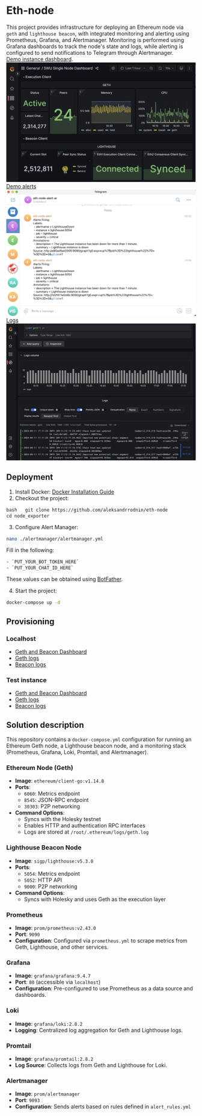 # Eth-node
This project provides infrastructure for deploying an Ethereum node via `geth` and `lighthouse beacon`, with integrated monitoring and alerting using Prometheus, Grafana, and Alertmanager. Monitoring is performed using Grafana dashboards to track the node's state and logs, while alerting is configured to send notifications to Telegram through Alertmanager.  
[Demo instance dashboard](http://206.189.0.110/d/singlenode/swu-single-node-dashboard?orgId=1&refresh=10s).
![Dashboard](./doc/dashboard.png)
[Demo alerts](https://t.me/+P3Xr4vee3jExMGVi)
![Alerts](./doc/alerts.png)
[Logs](http://206.189.0.110/explore?orgId=1&left=%7B%22datasource%22:%22loki%22,%22queries%22:%5B%7B%22refId%22:%22A%22,%22expr%22:%22%7Bjob%3D%5C%22geth%5C%22%7D%20%7C%3D%20%60%60%22,%22queryType%22:%22range%22,%22datasource%22:%7B%22type%22:%22loki%22,%22uid%22:%22loki%22%7D,%22editorMode%22:%22builder%22%7D%5D,%22range%22:%7B%22from%22:%22now-1h%22,%22to%22:%22now%22%7D%7D)
![Logs](./doc/logs.png)

## Deployment

1. Install Docker: [Docker Installation Guide](https://docs.docker.com/engine/install/ubuntu/)
2. Checkout the project:
```
bash   git clone https://github.com/aleksandrrodnin/eth-node  
cd node_exporter
   ```
3. Configure Alert Manager:
```bash
nano ./alertmanager/alertmanager.yml
```  
   Fill in the following: 

    - `PUT_YOUR_BOT_TOKEN_HERE`  
    - `PUT_YOUR_CHAT_ID_HERE`

   These values can be obtained using [BotFather](https://t.me/BotFather).

4. Start the project:
```bash 
docker-compose up -d
```

## Provisioning

### Localhost

- [Geth and Beacon Dashboard](http://localhost/d/singlenode/swu-single-node-dashboard?orgId=1&refresh=10s)
- [Geth logs](http://localhost/explore?orgId=1&left=%7B%22datasource%22:%22loki%22,%22queries%22:%5B%7B%22refId%22:%22A%22,%22expr%22:%22%7Bjob%3D%5C%22geth%5C%22%7D%20%7C%3D%20%60%60%22,%22queryType%22:%22range%22,%22datasource%22:%7B%22type%22:%22loki%22,%22uid%22:%22loki%22%7D,%22editorMode%22:%22builder%22%7D%5D,%22range%22:%7B%22from%22:%22now-1h%22,%22to%22:%22now%22%7D%7D)
- [Beacon logs](http://localhost/explore?orgId=1&left=%7B%22datasource%22:%22loki%22,%22queries%22:%5B%7B%22refId%22:%22A%22,%22expr%22:%22%7Bjob%3D%5C%22lighthouse%5C%22%7D%20%7C%3D%20%60%60%22,%22queryType%22:%22range%22,%22datasource%22:%7B%22type%22:%22loki%22,%22uid%22:%22loki%22%7D,%22editorMode%22:%22builder%22%7D%5D,%22range%22:%7B%22from%22:%22now-1h%22,%22to%22:%22now%22%7D%7D)

### Test instance

- [Geth and Beacon Dashboard](http://206.189.0.110/d/singlenode/swu-single-node-dashboard?orgId=1&refresh=10s)
- [Geth logs](http://206.189.0.110/explore?orgId=1&left=%7B%22datasource%22:%22loki%22,%22queries%22:%5B%7B%22refId%22:%22A%22,%22expr%22:%22%7Bjob%3D%5C%22geth%5C%22%7D%20%7C%3D%20%60%60%22,%22queryType%22:%22range%22,%22datasource%22:%7B%22type%22:%22loki%22,%22uid%22:%22loki%22%7D,%22editorMode%22:%22builder%22%7D%5D,%22range%22:%7B%22from%22:%22now-1h%22,%22to%22:%22now%22%7D%7D)
- [Beacon logs](http://206.189.0.110/explore?orgId=1&left=%7B%22datasource%22:%22loki%22,%22queries%22:%5B%7B%22refId%22:%22A%22,%22expr%22:%22%7Bjob%3D%5C%22lighthouse%5C%22%7D%20%7C%3D%20%60%60%22,%22queryType%22:%22range%22,%22datasource%22:%7B%22type%22:%22loki%22,%22uid%22:%22loki%22%7D,%22editorMode%22:%22builder%22%7D%5D,%22range%22:%7B%22from%22:%22now-1h%22,%22to%22:%22now%22%7D%7D)

## Solution description
This repository contains a `docker-compose.yml` configuration for running an Ethereum Geth node, a Lighthouse beacon node, and a monitoring stack (Prometheus, Grafana, Loki, Promtail, and Alertmanager).

### Ethereum Node (Geth)

- **Image**: `ethereum/client-go:v1.14.8`
- **Ports**:
  - `6060`: Metrics endpoint
  - `8545`: JSON-RPC endpoint
  - `30303`: P2P networking
- **Command Options**:
  - Syncs with the Holesky testnet
  - Enables HTTP and authentication RPC interfaces
  - Logs are stored at `/root/.ethereum/logs/geth.log`

### Lighthouse Beacon Node

- **Image**: `sigp/lighthouse:v5.3.0`
- **Ports**:
  - `5054`: Metrics endpoint
  - `5052`: HTTP API
  - `9000`: P2P networking
- **Command Options**:
  - Syncs with Holesky and uses Geth as the execution layer

### Prometheus

- **Image**: `prom/prometheus:v2.43.0`
- **Port**: `9090`
- **Configuration**: Configured via `prometheus.yml` to scrape metrics from Geth, Lighthouse, and other services.

### Grafana

- **Image**: `grafana/grafana:9.4.7`
- **Port**: `80` (accessible via `localhost`)
- **Configuration**: Pre-configured to use Prometheus as a data source and dashboards.

### Loki

- **Image**: `grafana/loki:2.8.2`
- **Logging**: Centralized log aggregation for Geth and Lighthouse logs.

### Promtail

- **Image**: `grafana/promtail:2.8.2`
- **Log Source**: Collects logs from Geth and Lighthouse for Loki.

### Alertmanager

- **Image**: `prom/alertmanager`
- **Port**: `9093`
- **Configuration**: Sends alerts based on rules defined in `alert_rules.yml`